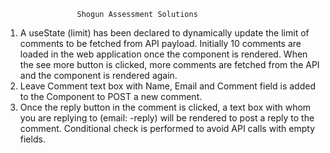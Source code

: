                     Shogun Assessment Solutions

1.	A useState (limit) has been declared to dynamically update the limit of comments to be fetched from API payload. Initially 10 comments are loaded in the web application once the component is rendered. When the see more button is clicked, more comments are fetched from the API and the component is rendered again.
2.	Leave Comment text box with Name, Email and Comment field is added to the Component to POST a new comment.  
3.	Once the reply button in the comment is clicked, a text box with whom you are replying to (email: -reply) will be rendered to post a reply to the comment. Conditional check is performed to avoid API calls with empty fields. 

